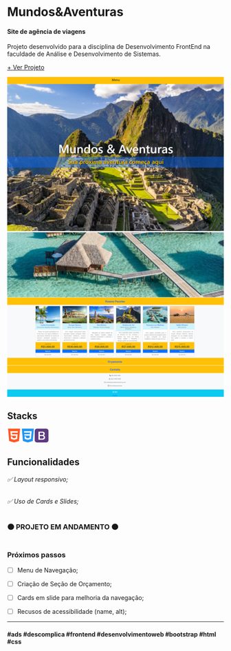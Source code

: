 # Mundos&Aventuras
#### Site de agência de viagens

Projeto desenvolvido para a disciplina de Desenvolvimento FrontEnd na faculdade de Análise e Desenvolvimento de Sistemas.

[+ Ver Projeto](https://luisatriers.github.io/siteViagens/)

<img src="assets/info/header.png" width="">
<img src="assets/info/main.png" width="">

## Stacks

<img src="https://github.com/luisatriers/luisatriers/blob/main/stacks/html-5.png?raw=true" width="32" alt="HTML"><img src="https://github.com/luisatriers/luisatriers/blob/main/stacks/css-3.png?raw=true" width="32" alt="CSS"><img src="https://github.com/luisatriers/luisatriers/blob/main/stacks/bootstrap.png?raw=true" width="32" alt="Bootstrap">

## Funcionalidades


###### :white_check_mark: Layout responsivo;
###### :white_check_mark: Uso de Cards e Slides;
###### 


#
### 🟠 PROJETO EM ANDAMENTO 🟠
#

### Próximos passos

- [ ] Menu de Navegação;
- [ ] Criação de Seção de Orçamento;
- [ ] Cards em slide para melhoria da navegação;
- [ ] Recusos de acessibilidade (name, alt);


<hr>

#### #ads #descomplica #frontend #desenvolvimentoweb #bootstrap #html #css
